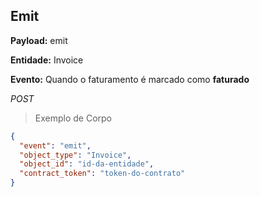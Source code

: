 ## Emit

<strong>Payload:</strong> emit

<strong>Entidade:</strong> Invoice

<strong>Evento:</strong>
Quando o faturamento é marcado como <strong>faturado</strong>

<div class="api-endpoint">
  <div class="endpoint-data">
      <i class="label label-get">POST</i>
  </div>
</div>


> Exemplo de Corpo

```json
{
  "event": "emit",
  "object_type": "Invoice",
  "object_id": "id-da-entidade",
  "contract_token": "token-do-contrato"
}
```